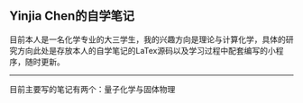 ## Yinjia Chen的自学笔记
目前本人是一名化学专业的大三学生，我的兴趣方向是理论与计算化学，具体的研究方向此处是存放本人的自学笔记的LaTex源码以及学习过程中配套编写的小程序，随时更新。

---

目前主要写的笔记有两个：量子化学与固体物理
